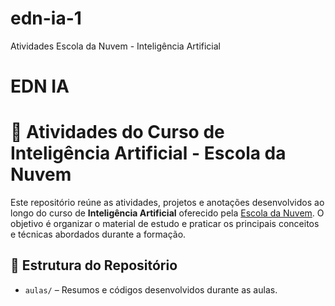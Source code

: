 # edn-ia-1
Atividades Escola da Nuvem - Inteligência Artificial

# EDN IA

# 📘 Atividades do Curso de Inteligência Artificial - Escola da Nuvem

Este repositório reúne as atividades, projetos e anotações desenvolvidos ao longo do curso de **Inteligência Artificial** oferecido pela [Escola da Nuvem](https://escoladanuvem.org/). O objetivo é organizar o material de estudo e praticar os principais conceitos e técnicas abordados durante a formação.

## 📂 Estrutura do Repositório

- `aulas/` – Resumos e códigos desenvolvidos durante as aulas.
